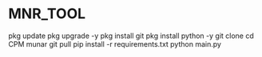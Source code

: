 # MNR_TOOL
pkg update pkg upgrade -y pkg install git pkg install python -y git clone cd CPM munar git pull pip install -r requirements.txt python main.py
